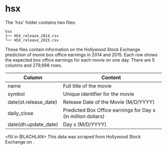 # hsx
The 'hsx' folder contains two files:

```
hsx
├── HSX_release_2014.csv
└── HSX_release_2015.csv
```

These files contain information on the Hollywood Stock Exchange prediction of movie box office earnings in 2014 and 2015.
Each row shows the expected box office earnings for each movie on one day.
There are 5 columns and 279,698 rows.

| Column                  | Content                                                      |
| ----------------------- | ------------------------------------------------------------ |
| name                    | Full title of the movie                                      |
| symbol                  | Unique identifier for the movie                              |
| date(st.release_date)   | Release Date of the Movie (M/D/YYYY)                         |
| daily_close             | Predicted Box Office earnings for Day x (in million dollars) |
| date(dh.update_date)    | Day x (M/D/YYYY)                                             | 

<fill in @LACHLAN>
This data was scraped from Hollywood Stock Exchange <link> on <date>. 
